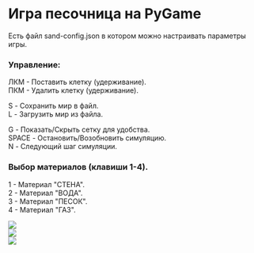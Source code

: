 # Игра песочница на PyGame

Есть файл sand-config.json в котором можно настраивать параметры игры.

### Управление:</br>
ЛКМ - Поставить клетку (удерживание).</br>
ПКМ - Удалить клетку (удерживание).</br>

S - Сохранить мир в файл.</br>
L - Загрузить мир из файла.</br>

G - Показать/Скрыть сетку для удобства.</br>
SPACE - Остановить/Возобновить симуляцию.</br>
N - Следующий шаг симуляции.</br>

### Выбор материалов (клавиши 1-4).</br>
1 - Материал "СТЕНА".</br>
2 - Материал "ВОДА".</br>
3 - Материал "ПЕСОК".</br>
4 - Материал "ГАЗ".</br>

![](https://github.com/user-attachments/assets/6acfb68a-8046-42ac-bb14-2213a8713736)</br>
![](https://github.com/user-attachments/assets/6f22e679-91ec-41af-93aa-436df3ad0ccb)</br>
![](https://github.com/user-attachments/assets/489e002d-e0bc-47cd-947d-6a977c53a5c2)</br>
